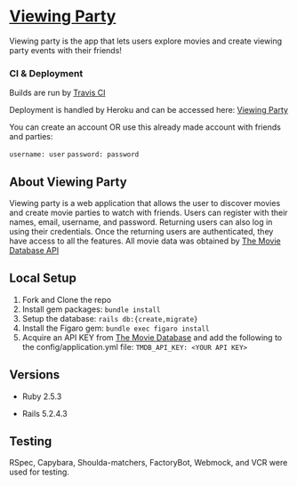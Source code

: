 # [Viewing Party](https://viewing-party13.herokuapp.com/)

Viewing party is the app that lets users explore movies and create viewing party events with their friends!

### CI & Deployment

Builds are run by [Travis CI](https://travis-ci.org/)

Deployment is handled by Heroku and can be accessed here: [Viewing Party](https://viewing-party13.herokuapp.com/)

You can create an account OR use this already made account with friends and parties:

`username: user`
`password: password`

## About Viewing Party
Viewing party is a web application that allows the user to discover movies and create movie parties to watch with friends. Users can register with their names, email, username, and password. Returning users can also log in using their credentials. Once the returning users are authenticated, they have access to all the features. All movie data was obtained by [The Movie Database API](https://developers.themoviedb.org/3/getting-started/introduction)

## Local Setup

1. Fork and Clone the repo
2. Install gem packages: `bundle install`
3. Setup the database: `rails db:{create,migrate}`
4. Install the Figaro gem: `bundle exec figaro install`
5. Acquire an API KEY from [The Movie Database](https://developers.themoviedb.org/3/getting-started/introduction) and add the following to the config/application.yml file: `TMDB_API_KEY: <YOUR API KEY>`



## Versions

- Ruby 2.5.3

- Rails 5.2.4.3

## Testing

RSpec, Capybara, Shoulda-matchers, FactoryBot, Webmock, and VCR were used for testing.
